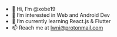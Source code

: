 - 👋 Hi, I’m @xobe19
- 👀 I’m interested in Web and Android Dev
- 🌱 I’m currently learning React.js & Flutter
- 📫 Reach me at lwni@protonmail.com

<!---
xobe19/xobe19 is a ✨ special ✨ repository because its `README.md` (this file) appears on your GitHub profile.
You can click the Preview link to take a look at your changes.
--->
